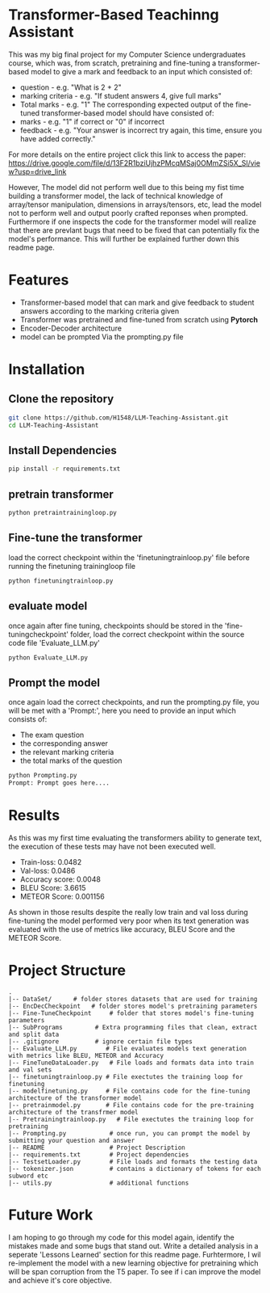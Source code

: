 # Transformer-Based Teachinng Assistant
This was my big final project for my Computer Science undergraduates course, which was, from scratch, pretraining and fine-tuning a transformer-based model to give a mark and feedback to an input which consisted of:
- question - e.g. "What is 2 + 2"
- marking criteria - e.g. "If student answers 4, give full marks"
- Total marks - e.g. "1"
The corresponding expected output of the fine-tuned transformer-based model should have consisted of: 
- marks - e.g. "1" if correct or "0" if incorrect
- feedback - e.g. "Your answer is incorrect try again, this time, ensure you have added correctly."

For more details on the entire project click this link to access the paper: https://drive.google.com/file/d/13F2R1bziUjhzPMcqMSaj0OMmZSi5X_Sl/view?usp=drive_link

However, The model did not perform well due to this being my fist time building a transformer model, the lack of technical knowledge of array/tensor manipulation, dimensions in arrays/tensors, etc, lead the model not to perform well and output poorly crafted reponses when prompted. Furthermore if one inspects the code for the transformer model will realize that there are prevlant bugs that need to be fixed that can potentially fix the model's performance. This will further be explained further down this readme page.

# Features
- Transformer-based model that can mark and give feedback to student answers according to the marking criteria given
- Transformer was pretrained and fine-tuned from scratch using **Pytorch**
- Encoder-Decoder architecture
- model can be prompted Via the prompting.py file

# Installation 
## Clone the repository 
```bash
git clone https://github.com/H1548/LLM-Teaching-Assistant.git
cd LLM-Teaching-Assistant
```
## Install Dependencies
```bash 
pip install -r requirements.txt
```
## pretrain transformer 
```bash 
python pretraintrainingloop.py
```
## Fine-tune the transformer 
load the correct checkpoint within the 'finetuningtrainloop.py' file before running the finetuning trainingloop file
```bash
python finetuningtrainloop.py
```
## evaluate model
once again after fine tuning, checkpoints should be stored in the 'fine-tuningcheckpoint' folder, load the correct checkpoint within the source code file 'Evaluate_LLM.py'
```bash 
python Evaluate_LLM.py
```
## Prompt the model
once again load the correct checkpoints, and run the prompting.py file, you will be met with a 'Prompt:', here you need to provide an input which consists of:
- The exam question
- the corresponding answer
- the relevant marking criteria 
- the total marks of the question
```bash 
python Prompting.py
Prompt: Prompt goes here....
```
# Results
As this was my first time evaluating the transformers ability to generate text, the execution of these tests may have not been executed well.

- Train-loss: 0.0482
- Val-loss: 0.0486
- Accuracy score: 0.0048
- BLEU Score: 3.6615
- METEOR Score: 0.001156

As shown in those results despite the really low train and val loss during fine-tuning the model performed very poor when its text generation was evaluated with the use of metrics like accuracy, BLEU Score and the METEOR Score.

# Project Structure
```text
.
|-- DataSet/      # folder stores datasets that are used for training
|-- EncDecCheckpoint   # folder stores model's pretraining parameters
|-- Fine-TuneCheckpoint     # folder that stores model's fine-tuning parameters
|-- SubPrograms         # Extra programming files that clean, extract and split data
|-- .gitignore          # ignore certain file types
|-- Evaluate_LLM.py        # File evaluates models text generation with metrics like BLEU, METEOR and Accuracy
|-- FineTuneDataLoader.py   # File loads and formats data into train and val sets
|-- finetuningtrainloop.py # File exectutes the training loop for finetuning
|-- modelfinetuning.py     # File contains code for the fine-tuning architecture of the transformer model
|-- pretrainmodel.py       # File contains code for the pre-training architecture of the transfrmer model
|-- Pretrainingtrainloop.py   # File exectutes the training loop for pretraining
|-- Prompting.py            # once run, you can prompt the model by submitting your question and answer
|-- README                  # Project Description 
|-- requirements.txt        # Project dependencies 
|-- TestsetLoader.py        # File loads and formats the testing data
|-- tokenizer.json          # contains a dictionary of tokens for each subword etc
|-- utils.py                # additional functions 
```

# Future Work
I am hoping to go through my code for this model again, identify the mistakes made and some bugs that stand out. Write a detailed analysis in a seperate 'Lessons Learned' section for this readme page. Furhtermore, I wil re-implement the model with a new learning objective for pretraining which will be span corruption from the T5 paper. To see if i can improve the model and achieve it's core objective.
